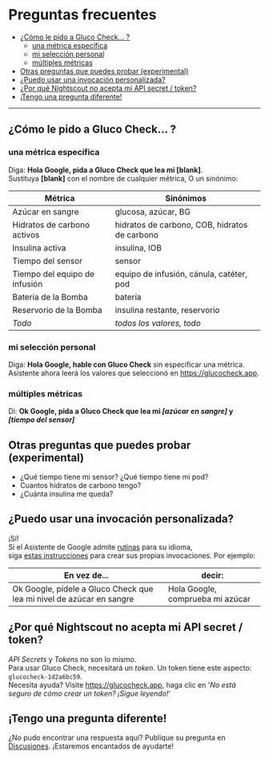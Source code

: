 # Preguntas frecuentes

<!-- START doctoc generated TOC please keep comment here to allow auto update -->
<!-- DON'T EDIT THIS SECTION, INSTEAD RE-RUN doctoc TO UPDATE -->

- [¿Cómo le pido a Gluco Check... ?](#how-do-i-ask-gluco-check-for-)
  - [una métrica específica](#a-specific-metric)
  - [mi selección personal](#my-personal-selection)
  - [múltiples métricas](#multiple-metrics)
- [Otras preguntas que puedes probar (experimental)](#other-questions-you-can-try-experimental)
- [¿Puedo usar una invocación personalizada?](#can-i-use-a-custom-invocation)
- [¿Por qué Nightscout no acepta mi API secret / token?](#why-is-nightscout-not-accepting-my-api-secret--token)
- [¡Tengo una pregunta diferente!](#i-have-a-different-question)

<!-- END doctoc generated TOC please keep comment here to allow auto update -->

---

## ¿Cómo le pido a Gluco Check... ?

### una métrica específica

Diga: **Hola Google, pida a Gluco Check que lea mi [blank]**.  
Sustituya **[blank]** con el nombre de cualquier métrica, O un sinónimo:

| Métrica                       | Sinónimos                                     |
| ----------------------------- | --------------------------------------------- |
| Azúcar en sangre              | glucosa, azúcar, BG                           |
| Hidratos de carbono activos   | hidratos de carbono, COB, hidratos de carbono |
| Insulina activa               | insulina, IOB                                 |
| Tiempo del sensor             | sensor                                        |
| Tiempo del equipo de infusión | equipo de infusión, cánula, catéter, pod      |
| Batería de la Bomba           | batería                                       |
| Reservorio de la Bomba        | insulina restante, reservorio                 |
| _Todo_                        | _todos los valores, todo_                     |

### mi selección personal

Diga: **Hola Google, hable con Gluco Check** sin especificar una métrica.  
Asistente ahora leerá los valores que seleccionó en https://glucocheck.app.

### múltiples métricas

Di: **Ok Google, pida a Gluco Check que lea mi _[azúcar en sangre]_ y _[tiempo del sensor]_**

## Otras preguntas que puedes probar (experimental)

- ¿Qué tiempo tiene mi sensor? ¿Qué tiempo tiene mi pod?
- Cuantos hidratos de carbono tengo?
- ¿Cuánta insulina me queda?

## ¿Puedo usar una invocación personalizada?

¡Sí!  
Si el Asistente de Google admite [rutinas](https://support.google.com/googlenest/answer/7029585?co=GENIE.Platform%3DAndroid&hl=en) para su idioma,  
siga [estas instrucciones](https://glucocheck.app/routines) para crear sus propias invocaciones. Por ejemplo:

| En vez de...                                                         | decir:                           |
| -------------------------------------------------------------------- | -------------------------------- |
| Ok Google, pídele a Gluco Check que lea mi nivel de azúcar en sangre | Hola Google, comprueba mi azúcar |

## ¿Por qué Nightscout no acepta mi API secret / token?

_API Secrets_ y _Tokens_ no son lo mismo.  
Para usar Gluco Check, necesitará un _token_. Un token tiene este aspecto: `glucocheck-1d2a6bc59`.  
Necesita ayuda? Visite https://glucocheck.app, haga clic en '_No está seguro de cómo crear un token? ¡Sigue leyendo!_'

## ¡Tengo una pregunta diferente!

¿No pudo encontrar una respuesta aquí? Publique su pregunta en [Discusiones](https://github.com/nielsmaerten/gluco-check/discussions). ¡Estaremos encantados de ayudarte!
